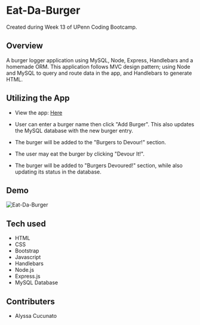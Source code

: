 # Eat-Da-Burger

Created during Week 13 of UPenn Coding Bootcamp.

## Overview

A burger logger application using MySQL, Node, Express, Handlebars and a homemade ORM. This application follows MVC design pattern; using Node and MySQL to query and route data in the app, and Handlebars to generate HTML.

## Utilizing the App

- View the app: [Here](https://eatdaburger-acucunato.herokuapp.com/ "Here")

- User can enter a burger name then click "Add Burger". This also updates the MySQL database with the new burger entry.
- The burger will be added to the "Burgers to Devour!" section.
- The user may eat the burger by clicking "Devour It!".
- The burger will be added to "Burgers Devoured!" section, while also updating its status in the database.

## Demo

![Eat-Da-Burger](public/assets/img/burgergif.gif "Eat-da-burger gif")

## Tech used

- HTML
- CSS
- Bootstrap
- Javascript
- Handlebars
- Node.js
- Express.js
- MySQL Database

## Contributers

- Alyssa Cucunato

